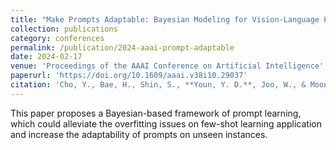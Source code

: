 ```yaml
---
title: "Make Prompts Adaptable: Bayesian Modeling for Vision-Language Prompt Learning with Data-Dependent Prior"
collection: publications
category: conferences
permalink: /publication/2024-aaai-prompt-adaptable
date: 2024-02-17
venue: 'Proceedings of the AAAI Conference on Artificial Intelligence'
paperurl: 'https://doi.org/10.1609/aaai.v38i10.29037'
citation: 'Cho, Y., Bae, H., Shin, S., **Youn, Y. D.**, Joo, W., & Moon, I.-C. (2024). "Make Prompts Adaptable: Bayesian Modeling for Vision-Language Prompt Learning with Data-Dependent Prior." <i>Proceedings of the AAAI Conference on Artificial Intelligence</i>, 38(10), 11552-11560. https://doi.org/10.1609/aaai.v38i10.29037'
---
```


This paper proposes a Bayesian-based framework of prompt learning, which could alleviate the overfitting issues on few-shot learning application and increase the adaptability of prompts on unseen instances. 
